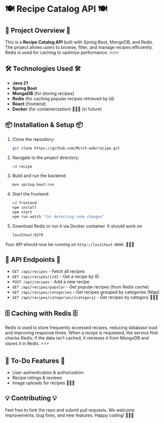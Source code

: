 # 🍽️ Recipe Catalog API 🍽️

## 🚀 Project Overview 🚀
This is a **Recipe Catalog API** built with Spring Boot, MongoDB, and Redis. The project allows users to browse, filter, and manage recipes efficiently. Redis is used for caching to optimize performance. 🔥🔥🔥

## 🛠️ Technologies Used 🛠️
- **Java 21**
- **Spring Boot**
- **MongoDB** (for storing recipes)
- **Redis** (for caching popular recipes retrieved by Id)
- **React** (frontend)
- **Docker** (for containerization) 🔧🔧🔧 (in future)

## 📦 Installation & Setup 📦
1. Clone the repository:
   ```sh
   git clone https://github.com/Mitch-web/recipe.git
   ```
2. Navigate to the project directory:
   ```sh
   cd recipe
   ```
3. Build and run the backend:
   ```sh
   mvn spring-boot:run
   ```
4. Start the frontend:
   ```sh
   cd frontend
   npm install
   npm start
   npm run watch "for detecting code changes"
   ```
5. Download Redis or run it via Docker container. It should work on 
    ```sh
   localhost:6379
    ```

Your API should now be running on `http://localhost:8080`. 🚀🚀🚀

## 📌 API Endpoints 📌
- `GET /api/recipes` - Fetch all recipes
- `GET /api/recipes/{id}` - Get a recipe by ID
- `POST /api/recipes` - Add a new recipe
- `GET /api/recipes/popular` - Get popular recipes (from Redis cache)
- `GET /api/recipes/categories` - Get recipes grouped by categories (Map)
- `GET /api/recipes/categories/{category}` - Get recipes by category 🍲🍛🥘

## 🗄️ Caching with Redis 🗄️
Redis is used to store frequently accessed recipes, reducing database load and improving response times. When a recipe is requested, the service first checks Redis; if the data isn't cached, it retrieves it from MongoDB and stores it in Redis. ⚡⚡⚡

## 📝 To-Do Features 📝
- User authentication & authorization
- Recipe ratings & reviews
- Image uploads for recipes 🥗🍜🍰

## 💡 Contributing 💡
Feel free to fork the repo and submit pull requests. We welcome improvements, bug fixes, and new features. Happy coding! 🤖🎉🚀

